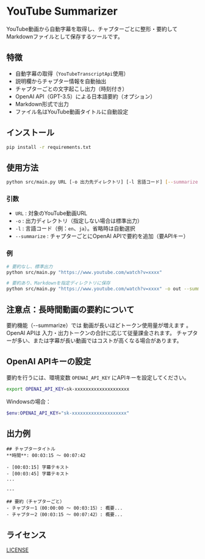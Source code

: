 # YouTube Summarizer

YouTube動画から自動字幕を取得し、チャプターごとに整形・要約してMarkdownファイルとして保存するツールです。

## 特徴

- 自動字幕の取得（`YouTubeTranscriptApi`使用）
- 説明欄からチャプター情報を自動抽出
- チャプターごとの文字起こし出力（時刻付き）
- OpenAI API（GPT-3.5）による日本語要約（オプション）
- Markdown形式で出力
- ファイル名はYouTube動画タイトルに自動設定

## インストール

```bash
pip install -r requirements.txt
```

## 使用方法

```bash
python src/main.py URL [-o 出力先ディレクトリ] [-l 言語コード] [--summarize]
```

### 引数

- `URL` : 対象のYouTube動画URL
- `-o` : 出力ディレクトリ（指定しない場合は標準出力）
- `-l` : 言語コード（例：`en`、`ja`）。省略時は自動選択
- `--summarize` : チャプターごとにOpenAI APIで要約を追加（要APIキー）

### 例

```bash
# 要約なし、標準出力
python src/main.py "https://www.youtube.com/watch?v=xxxx"

# 要約あり、Markdownを指定ディレクトリに保存
python src/main.py "https://www.youtube.com/watch?v=xxxx" -o out --summarize
```

## 注意点：長時間動画の要約について

要約機能（--summarize）では 動画が長いほどトークン使用量が増えます 。
OpenAI APIは 入力・出力トークンの合計に応じて従量課金されます。 
チャプターが多い、または字幕が長い動画ではコストが高くなる場合があります。

## OpenAI APIキーの設定

要約を行うには、環境変数 `OPENAI_API_KEY` にAPIキーを設定してください。

```bash
export OPENAI_API_KEY=sk-xxxxxxxxxxxxxxxxxxxx
```

Windowsの場合：

```powershell
$env:OPENAI_API_KEY="sk-xxxxxxxxxxxxxxxxxxxx"
```

## 出力例

```
## チャプタータイトル
**時間**: 00:03:15 〜 00:07:42

- [00:03:15] 字幕テキスト
- [00:03:45] 字幕テキスト
...

---

## 要約（チャプターごと）
- チャプター1（00:00:00 〜 00:03:15）: 概要...
- チャプター2（00:03:15 〜 00:07:42）: 概要...
```

## ライセンス

[LICENSE](LICENSE)

